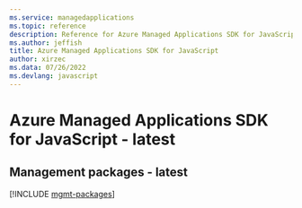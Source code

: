 ```yaml
---
ms.service: managedapplications
ms.topic: reference
description: Reference for Azure Managed Applications SDK for JavaScript
ms.author: jeffish
title: Azure Managed Applications SDK for JavaScript
author: xirzec
ms.data: 07/26/2022
ms.devlang: javascript
---
```

# Azure Managed Applications SDK for JavaScript - latest

## Management packages - latest
[!INCLUDE [mgmt-packages](managed-applications-mgmt-index.md)]